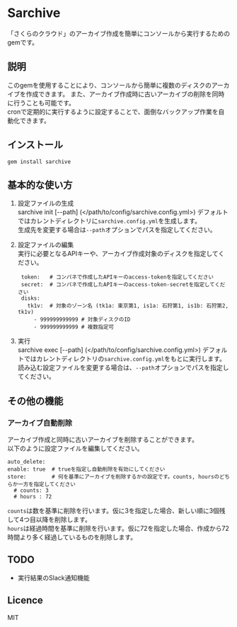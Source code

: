 Sarchive
==========
「さくらのクラウド」のアーカイブ作成を簡単にコンソールから実行するためのgemです。

## 説明
このgemを使用することにより、コンソールから簡単に複数のディスクのアーカイブを作成できます。
また、アーカイブ作成時に古いアーカイブの削除を同時に行うことも可能です。  
cronで定期的に実行するように設定することで、面倒なバックアップ作業を自動化できます。

## インストール
    gem install sarchive
    
## 基本的な使い方
1. 設定ファイルの生成  
        sarchive init \[--path\] (</path/to/config/sarchive.config.yml>)
デフォルトではカレントディレクトリに`sarchive.config.yml`を生成します。  
生成先を変更する場合は`--path`オプションでパスを指定してください。

2. 設定ファイルの編集  
実行に必要となるAPIキーや、アーカイブ作成対象のディスクを指定してください。

        token:   # コンパネで作成したAPIキーのaccess-tokenを指定してください
        secret:  # コンパネで作成したAPIキーのaccess-token-secretを指定してください
        disks:
          tk1v:  # 対象のゾーン名 (tk1a: 東京第1, is1a: 石狩第1, is1b: 石狩第2, tk1v)
            - 999999999999 # 対象ディスクのID
            - 999999999999 # 複数指定可
    
3. 実行  
        sarchive exec \[--path\] (</path/to/config/sarchive.config.yml>)
デフォルトではカレントディレクトリの`sarchive.config.yml`をもとに実行します。  
読み込む設定ファイルを変更する場合は、`--path`オプションでパスを指定してください。

## その他の機能
### アーカイブ自動削除
アーカイブ作成と同時に古いアーカイブを削除することができます。  
以下のように設定ファイルを編集してください。

    auto_delete:
    enable: true  # trueを指定し自動削除を有効にしてください
    store:        # 何を基準にアーカイブを削除するかの設定です。counts, hoursのどちらか一方を指定してください
      # counts: 3
      # hours : 72

`counts`は数を基準に削除を行います。仮に3を指定した場合、新しい順に3個残して4つ目以降を削除します。  
`hours`は経過時間を基準に削除を行います。仮に72を指定した場合、作成から72時間より多く経過しているものを削除します。



## TODO
- 実行結果のSlack通知機能

## Licence
MIT